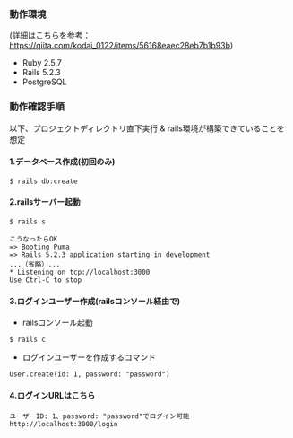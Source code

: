 ### 動作環境
(詳細はこちらを参考：　https://qiita.com/kodai_0122/items/56168eaec28eb7b1b93b)
- Ruby 2.5.7
- Rails 5.2.3
- PostgreSQL

### 動作確認手順
以下、プロジェクトディレクトリ直下実行 & rails環境が構築できていることを想定
#### 1.データベース作成(初回のみ)
```$ rails db:create```
#### 2.railsサーバー起動
```
$ rails s

こうなったらOK
=> Booting Puma
=> Rails 5.2.3 application starting in development 
...（省略）...
* Listening on tcp://localhost:3000
Use Ctrl-C to stop
```
#### 3.ログインユーザー作成(railsコンソール経由で)
- railsコンソール起動
```
$ rails c
```
- ログインユーザーを作成するコマンド
```
User.create(id: 1, password: "password")
```
#### 4.ログインURLはこちら
```
ユーザーID: 1、password: "password"でログイン可能
http://localhost:3000/login
```

